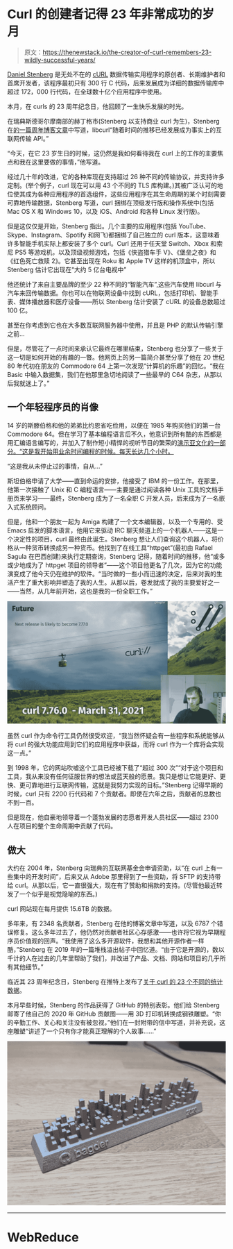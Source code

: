 # Curl 的创建者记得 23 年非常成功的岁月

> 原文：<https://thenewstack.io/the-creator-of-curl-remembers-23-wildly-successful-years/>

[Daniel Stenberg](https://daniel.haxx.se/) 是无处不在的 [cURL](https://curl.se/) 数据传输实用程序的原创者、长期维护者和首席开发者，该程序最初只有 300 行 C 代码，后来发展成为详细的数据传输库中超过 172，000 行代码，在全球数十亿个应用程序中使用。

本月，在 curls 的 23 周年纪念日，他回顾了一生快乐发展的时光。

在瑞典斯德哥尔摩南部的赫丁格市(Stenberg 以支持商业 curl 为生)，Stenberg 在[的一篇周年博客文章](https://daniel.haxx.se/blog/2021/03/20/curl-is-23-years-old-today/)中写道，libcurl“随着时间的推移已经发展成为事实上的互联网传输 API。”

“今天，在它 23 岁生日的时候，这仍然是我如何看待我在 curl 上的工作的主要焦点和我在这里要做的事情，”他写道。

经过几十年的改进，它的各种库现在支持超过 26 种不同的传输协议，并支持许多定制。(举个例子，curl 现在可以用 43 个不同的 TLS 库构建。)其被广泛认可的地位使其成为各种应用程序的首选组件，这些应用程序在其生命周期的某个时刻需要可靠地传输数据，Stenberg 写道，curl 捆绑在顶级发行版和操作系统中(包括 Mac OS X 和 Windows 10，以及 iOS、Android 和各种 Linux 发行版)。

但是这仅仅是开始，Stenberg 指出。几个主要的应用程序(包括 YouTube、Skype、Instagram、Spotify 和网飞)都捆绑了自己独立的 curl 版本，这意味着许多智能手机实际上都安装了多个 curl。Curl 还用于任天堂 Switch、Xbox 和索尼 PS5 等游戏机，以及顶级视频游戏，包括《侠盗猎车手 V》、《堡垒之夜》和《红色死亡救赎 2》。它甚至出现在 Roku 和 Apple TV 这样的机顶盒中，所以 Stenberg 估计它出现在“大约 5 亿台电视中”

他还统计了来自主要品牌的至少 22 种不同的“智能汽车”,这些汽车使用 libcurl 与汽车来回传输数据。你也可以在物联网设备中找到 cURL，包括打印机、智能手表、媒体播放器和医疗设备——所以 Stenberg 估计安装了 cURL 的设备总数超过 100 亿。

甚至在你考虑到它也在大多数互联网服务器中使用，并且是 PHP 的默认传输引擎之前…

但是，尽管花了一点时间来承认它最终在哪里结束，Stenberg 也分享了一些关于这一切是如何开始的有趣的一瞥。他网页上的另一篇简介甚至分享了他在 20 世纪 80 年代初在朋友的 Commodore 64 上第一次发现“计算机的乐趣”的回忆。“我在 Basic 中输入数据集，我们在他那里急切地阅读了一些最早的 C64 杂志，从那以后我就迷上了。”

## 一个年轻程序员的肖像

14 岁的斯滕伯格和他的弟弟比约恩省吃俭用，以便在 1985 年购买他们的第一台 Commodore 64。但在学习了基本编程语言后不久，他意识到所有酷的东西都是用汇编语言编写的，并加入了制作短小精悍的视听节目的繁荣的[演示亚文化的一部分。“这是我开始用业余时间编程的时候。每天长达几个小时。](https://en.wikipedia.org/wiki/Demoscene)

“这是我从未停止过的事情，自从…”

斯坦伯格申请了大学——直到命运的安排，他接受了 IBM 的一份工作。在那里，他第一次接触了 Unix 和 C 编程语言——主要是通过阅读各种 Unix 工具的文档手册页来学习——最终，Stenberg 成为了一名全职 C 开发人员，后来成为了一名嵌入式系统顾问。

但是，他和一个朋友一起为 Amiga 构建了一个文本编辑器，以及一个专用的、受 Emacs 启发的脚本语言，他用它来驱动 IRC 聊天频道上的一个机器人——这是一个决定性的项目，curl 最终由此诞生。Stenberg 想让人们查询这个机器人，将价格从一种货币转换成另一种货币。他找到了在线工具“httpget”(最初由 Rafael Sagula 在巴西创建)来执行定期查询，Stenberg 记得，随着时间的推移，他“或多或少地成为了 httpget 项目的领导者”——这个项目他更名了几次，因为它的功能演变成了他今天仍在维护的软件。“当时做的一些小而迅速的决定，后来对我的生活产生了重大影响并塑造了我的人生。从那以后，卷发就成了我的主要爱好之一——当然，从几年前开始，这也是我的一份全职工作。”

![creenshot of Daniel Stenberg announcing new version of curl - next release](img/647e84af107b2ed7dafaf039a6c2ae14.png)

虽然 curl 作为命令行工具仍然很受欢迎，“我当然怀疑会有一些程序和系统能够从将 curl 的强大功能应用到它们的应用程序中获益，而将 curl 作为一个库将会实现这一点。”

到 1998 年，它的网站吹嘘这个工具已经被下载了“超过 300 次”“对于这个项目和工具，我从来没有任何征服世界的想法或蓝天般的愿景。我只是想让它能更好、更快、更可靠地进行互联网传输，这就是我努力实现的目标。”Stenberg 记得早期的时候，curl 只有 2200 行代码和 7 个贡献者。即使在六年之后，贡献者的总数也不到一百。

但是现在，他自豪地领导着一个蓬勃发展的志愿者开发人员社区——超过 2300 人在项目的整个生命周期中贡献了代码。

## 做大

大约在 2004 年，Stenberg 向瑞典的互联网基金会申请资助，以“在 curl 上有一些集中的开发时间”，后来又从 Adobe 那里得到了一些资助，将 SFTP 的支持带给 curl。从那以后，它一直很强大，现在有了赞助和捐款的支持。(尽管他最近转发了一个似乎是视觉隐喻的东西。)

curl 网站现在每月提供 15.6TB 的数据。

多年来，有 2348 名贡献者，Stenberg 在他的博客文章中写道，以及 6787 个错误修复。这么多年过去了，他仍然对贡献者社区心存感激——也许将它视为早期程序员价值观的回声。“我使用了这么多开源软件，我想和其他开源作者一样酷，”Stenberg 在 2019 年的一篇堆栈溢出帖子中回忆道。“由于它是开源的，数以千计的人在过去的几年里帮助了我们，并改进了产品、文档、网站和项目的几乎所有其他细节。”

临近其 23 周年纪念日，Stenberg 在推特上发布了[关于 curl 的 23 个不同的统计数据](https://twitter.com/bagder/status/1372156259546193920)。

本月早些时候，Stenberg 的作品获得了 GitHub 的特别表彰。他们给 Stenberg 邮寄了他自己的 2020 年 GitHub 贡献图——用 3D 打印机转换成钢铁雕塑。“你的辛勤工作、关心和关注没有被忽视，”他们在一封附带的信中写道，并补充说，这座雕塑“讲述了一个只有你才能真正理解的个人故事……”

![](img/68a220ff5c14634ed4f80b6c54d2acce.png)

* * *

# WebReduce

<svg xmlns:xlink="http://www.w3.org/1999/xlink" viewBox="0 0 68 31" version="1.1"><title>Group</title> <desc>Created with Sketch.</desc></svg>